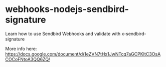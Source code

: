 # webhooks-nodejs-sendbird-signature
Learn how to use Sendbird Webhooks and validate with x-sendbird-signature

More info here:
https://docs.google.com/document/d/1eZVN7tHx1JwNTcq7aGCPKItC3OsACOCoFNtoA3QQ6ZQ/
